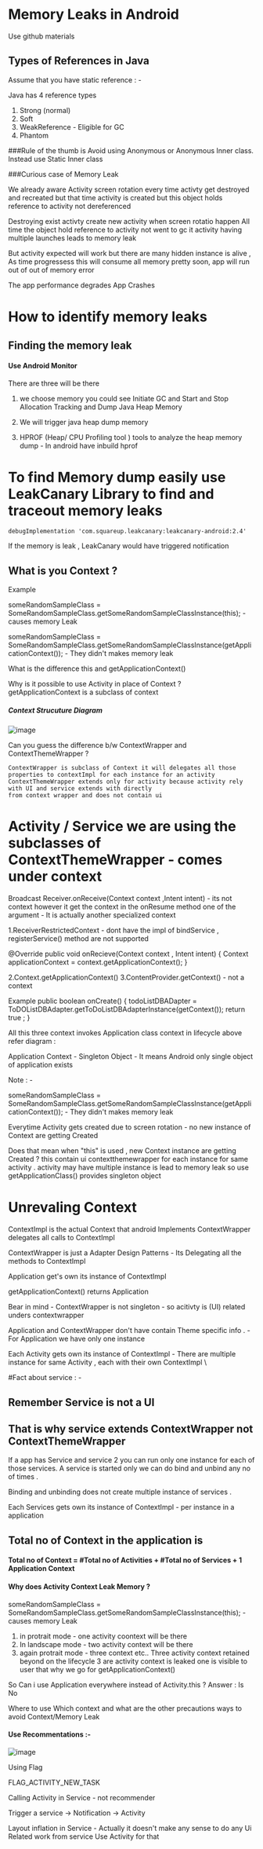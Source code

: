 # Memory Leaks in Android 
Use github materials 

## Types of References in Java


Assume that you have static reference  : - 


Java has 4 reference types 
1. Strong (normal)
2. Soft
3. WeakReference - Eligible for GC 
4. Phantom

###Rule of the thumb is Avoid using Anonymous or Anonymous Inner class. Instead use Static Inner class 


###Curious case of Memory Leak

We already aware Activity screen rotation every time activty get destroyed and recreated but that 
time activity is created but this object holds reference to activity not dereferenced 

Destroying exist activty 
create new activity when screen rotatio happen 
All time the object hold reference to activity not went to gc it activity having multiple launches 
leads to memory leak 

But activity expected will work but there are many hidden instance is alive , As time progressess
this will consume all memory pretty soon, app will run out of out of memory error 


The app performance degrades 
App Crashes 

# How to identify memory leaks 

## Finding the memory leak 

#### Use Android Monitor 
There are three will be there 

1. we choose memory you could see Initiate GC and Start and Stop Allocation Tracking and Dump Java 
Heap Memory 

1. We will trigger java heap dump memory 
2. HPROF (Heap/ CPU Profiling tool ) tools to analyze the heap memory dump  - In android have 
inbuild hprof 



# To find Memory dump easily use LeakCanary Library to find and traceout memory leaks 

    debugImplementation 'com.squareup.leakcanary:leakcanary-android:2.4'

If the memory is leak , LeakCanary would have triggered notification  
## What is you Context ? 

Example 

someRandomSampleClass  = SomeRandomSampleClass.getSomeRandomSampleClassInstance(this); - causes memory Leak 

someRandomSampleClass  = SomeRandomSampleClass.getSomeRandomSampleClassInstance(getApplicationContext()); - They didn't makes memory leak


What is the difference this and getApplicationContext()

Why is it possible to use Activity in place of Context ?
getApplicationContext is a subclass of context 


##### Context Strucuture Diagram 

![image](https://user-images.githubusercontent.com/17023516/93317311-f15de980-f82a-11ea-998c-d50d3e673b91.png)

                                                     
Can you guess the difference b/w ContextWrapper and ContextThemeWrapper ?

    ContextWrapper is subclass of Context it will delegates all those properties to contextImpl for each instance for an activity 
    ContextThemeWrapper extends only for activity because activity rely with UI and service extends with directly 
    from context wrapper and does not contain ui


# Activity / Service we are using the subclasses of ContextThemeWrapper  - comes under context 

Broadcast Receiver.onReceive(Context context ,Intent intent) - its not context however it get the 
context in the onResume method one of the argument - It is actually another specialized context 

1.ReceiverRestrictedContext - dont have the impl of bindService , registerService() method are not 
supported

@Override
public void onRecieve(Context context , Intent intent) {
Context applicationContext = context.getApplicationContext();
}

2.Context.getApplicationContext()
3.ContentProvider.getContext() - not a context 

Example 
public boolean onCreate() {
      todoListDBADapter = ToDOListDBAdapter.getToDoListDBAdapterInstance(getContext());
      return true ;
}


All this three context invokes Application class context in lifecycle above refer diagram :

Application Context - Singleton Object - It means Android only single object of application exists 


Note : - 

someRandomSampleClass  = SomeRandomSampleClass.getSomeRandomSampleClassInstance(getApplicationContext()); - They didn't makes memory leak

Everytime Activity gets created due to screen rotation - no new instance of Context are getting 
Created 



Does that mean when "this"  is used , new Context instance are getting Created ?
this contain ui contextthemewrapper for each instance for same activity . activity may have multiple instance is lead to memory leak so use getApplicationClass() provides
 singleton object 


# Unrevaling Context 


ContextImpl  is the actual Context that android Implements ContextWrapper delegates all calls to 
ContextImpl

ContextWrapper is just a Adapter Design Patterns - Its Delegating all the methods to ContextImpl



Application get's own its instance of ContextImpl

getApplicationContext() returns Application 


Bear in mind - ContextWrapper is not singleton - so acitivty is (UI) related unders contextwrapper 

Application and ContextWrapper don't have contain Theme specific  info . - For Application we have only one instance 

Each Activity gets own its instance of ContextImpl - There are multiple instance for same Activity , each with their own ContextImpl \



#Fact about service : - 

## Remember Service is not a UI

## That is why service extends ContextWrapper not ContextThemeWrapper


If a app has Service and service 2 you can run only one instance for each of those services. 
A service is started only we can do bind and unbind  any no of times .

Binding and unbinding does not create multiple instance of services .

Each Services gets own its instance of ContextImpl - per instance in a application 



## Total no of Context in the application is 

   #### Total no of Context = #Total no of Activities + #Total no of Services + 1 Application Context 
         
#### Why does Activity Context Leak Memory ?


someRandomSampleClass  = SomeRandomSampleClass.getSomeRandomSampleClassInstance(this); - causes memory Leak 

  1. in protrait mode - one activity coontext will be there 
  2. In landscape mode - two activity context will be there 
  3. again protrait mode - three  context 
  etc..
  Three activity context retained  beyond on the lifecycle  3 are activity context is leaked one is 
  visible to user that why we go for getApplicationContext()
  
  
  
  So Can i use Application everywhere instead of Activity.this ?
  Answer : Is No 
  
  Where to use Which context and what are the other precautions ways to avoid Context/Memory Leak 
  
  #### Use Recommentations :- 
          
   ![image](https://user-images.githubusercontent.com/17023516/93317480-2f5b0d80-f82b-11ea-8a12-f2b38bba1dba.png)
  
  
  Using Flag 
  
  FLAG_ACTIVITY_NEW_TASK 
  
  
  Calling Activity in Service - not recommender 
  
  Trigger a service -> Notification -> Activity 
  
  Layout inflation in Service - Actually it doesn't make any sense to do any Ui Related work from service 
  Use Activity for that 